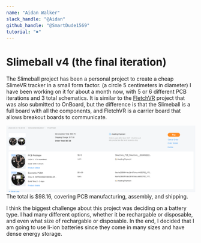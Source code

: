 ```yaml
---
name: "Aidan Walker"
slack_handle: "@Aidan"
github_handle: "@SmartDude1569"
tutorial: "✖️"
---
```


# Slimeball v4 (the final iteration)

The Slimeball project has been a personal project to create a cheap SlimeVR tracker in a small form factor. (a circle 5 centimeters in diameter)
I have been working on it for about a month now, with 5 or 6 different PCB iterations and 3 total schematics.
It is similar to the [FletchVR](https://github.com/hackclub/OnBoard/blob/9d2c70aaeaf6d3fc40ac4b730c586b43462e415e/projects/FletchVR/README.md) project that was also submitted to OnBoard, but the difference is that the Slimeball is a full board with all the components, and FletchVR is a carrier board that allows breakout boards to communicate. 

![Cart image](https://github.com/SmartDude1569/OnBoard/blob/main/projects/Slimeball/cart.png?raw=true)
The total is $98.16, covering PCB manufacturing, assembly, and shipping.

I think the biggest challenge about this project was deciding on a battery type. I had many different options, whether it be rechargable or disposable, and even what size of rechargable or disposable. In the end, I decided that I am going to use li-ion batteries since they come in many sizes and have dense energy storage.
